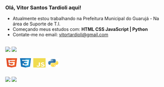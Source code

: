 ### Olá, Vitor Santos Tardioli aqui!

-  Atualmente estou trabalhando na Prefeitura Municipal do Guarujá - Na área de Suporte de T.I.
-  Começando meus estudos com: <strong> HTML CSS JavaScript | Python</strong> 
-  Contate-me no email: vitortardioli@gmail.com

##

<div>
  <img height="180em" src="https://github-readme-stats.vercel.app/api?username=ztardioli&show_icons=true&theme=onedark"/>
  <img height="180em" src="https://github-readme-stats.vercel.app/api/top-langs/?username=ztardioli&layout=compact&langs_count5&theme=onedark"/>
</div>
<div style="display: inline_block"><br>
  <img align="center" alt="HTML-Icon" height="30" width="40" src="https://raw.githubusercontent.com/devicons/devicon/master/icons/html5/html5-original.svg">
  <img align="center" alt="CSS-Icon" height="30" width="40" src="https://raw.githubusercontent.com/devicons/devicon/master/icons/css3/css3-original.svg">
  <img align="center" alt="Js-Icon" height="30" width="40" src="https://raw.githubusercontent.com/devicons/devicon/master/icons/javascript/javascript-plain.svg">
  <img align="center" alt="Python-Icon" height="30" width="40" src="https://raw.githubusercontent.com/devicons/devicon/master/icons/python/python-original.svg">
</div>

##

<div> 
  <a href="https://instagram.com/ztardioli" target="_blank"><img src="https://img.shields.io/badge/-Instagram-%23E4405F?style=for-the-badge&logo=instagram&logoColor=white" target="_blank"></a>
  <a href=https://www.linkedin.com/in/vitor-tardioli-9b7181192/ target="_blank"><img src="https://img.shields.io/badge/-LinkedIn-%230077B5?style=for-the-badge&logo=linkedin&logoColor=white" target="_blank"></a> 
</div>
